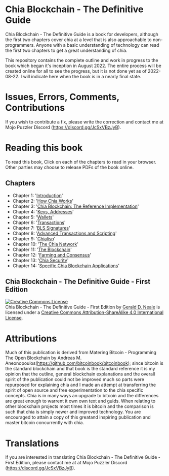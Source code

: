 # Chia Blockchain - The Definitive Guide

Chia Blockchain - The Definitive Guide is a book for developers, although the first two chapters cover chia at a level that is also approachable to non-programmers. Anyone with a basic understanding of technology can read the first two chapters to get a great understanding of chia.

This repository contains the complete outline and work in progress to the book which began it's inception in August 2022. The entire process will be created online for all to see the progress, but it is not done yet as of 2022-08-22. I will indicate here when the book is in a nearly final state.

# Issues, Errors, Comments, Contributions

If you wish to contribute a fix, please write the correction and contact me at Mojo Puzzler Discord (https://discord.gg/JcSxVBzJyB).

# Reading this book

To read this book, Click on each of the chapters to read in your browser. Other parties may choose to release PDFs of the book online.

## Chapters

+ Chapter 1: '[Introduction](https://github.com/geraldneale/chiabook/blob/master/Ch01.asciidoc)'
+ Chapter 2: '[How Chia Works](https://github.com/geraldneale/chiabook/blob/master/Ch02.asciidoc)'
+ Chapter 3: '[Chia Blockchain: The Reference Implementation](https://github.com/geraldneale/chiabook/blob/master/Ch03.asciidoc)'
+ Chapter 4: '[Keys, Addresses](https://github.com/geraldneale/chiabook/blob/master/Ch04.asciidoc)'
+ Chapter 5: '[Wallets](https://github.com/geraldneale/chiabook/blob/master/Ch05.asciidoc)'
+ Chapter 6: '[Transactions](https://github.com/geraldneale/chiabook/blob/master/Ch06.asciidoc)'
+ Chapter 7: '[BLS Signatures](https://github.com/geraldneale/chiabook/blob/master/Ch07.asciidoc)'
+ Chapter 8: '[Advanced Transactions and Scripting](https://github.com/geraldneale/chiabook/blob/master/Ch08.asciidoc)'
+ Chapter 9: '[Chialisp](https://github.com/geraldneale/chiabook/blob/master/Ch09.asciidoc)'
+ Chapter 10: '[The Chia Network](https://github.com/geraldneale/chiabook/blob/master/Ch10.asciidoc)'
+ Chapter 11: '[The Blockchain](https://github.com/geraldneale/chiabook/blob/master/Ch11.asciidoc)'
+ Chapter 12: '[Farming and Consensus](https://github.com/geraldneale/chiabook/blob/master/Ch12.asciidoc)'
+ Chapter 13: '[Chia Security](https://github.com/geraldneale/chiabook/blob/master/Ch13.asciidoc)'
+ Chapter 14: '[Specific Chia Blockchain Applications](https://github.com/geraldneale/chiabook/blob/master/Ch14.asciidoc)'

## Chia Blockchain - The Definitive Guide - First Edition

<a rel="license" href="http://creativecommons.org/licenses/by-sa/4.0/"><img alt="Creative Commons License" style="border-width:0" src="https://i.creativecommons.org/l/by-sa/4.0/88x31.png" /></a><br /><span xmlns:dct="http://purl.org/dc/terms/" href="http://purl.org/dc/dcmitype/Text" property="dct:title" rel="dct:type">Chia Blockchain - The Definitive Guide - First Edition</span> by <a xmlns:cc="http://creativecommons.org/ns#" href="https://antonopoulos.com/" property="cc:attributionName" rel="cc:attributionURL">Gerald D. Neale</a> is licensed under a <a rel="license" href="http://creativecommons.org/licenses/by-sa/4.0/">Creative Commons Attribution-ShareAlike 4.0 International License</a>.

# Attributions

Much of this publication is derived from Matering Bitcoin - Programming The Open Blockchain by Andreas M. Aneonopoulos(https://github.com/bitcoinbook/bitcoinbook); since bitcoin is the standard blockchain and that book is the standard reference it is my opinion that the outline, general blockchain explanations and the overall spirit of the publication could not be improved much so parts were repurposed for explaining chia and I made an attempt at transferring the spirit of open source and free experimentation to the chia specific concepts. Chia is in many ways an upgrade to bitcoin and the differences are great enough to warrent it own own text and guids. When relating to other blockchain projects most times it is bitcoin and the comparison is such that chia is simply newer and improved technology. You are encouraged to attain a copy of this greatand inspiring publication and master bitcoin concurrently with chia.  

# Translations

If you are interested in translating Chia Blockchain - The Definitive Guide - First Edition, please contact me at at Mojo Puzzler Discord (https://discord.gg/JcSxVBzJyB).

